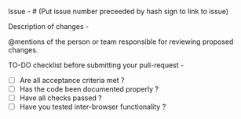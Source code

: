Issue - # (Put issue number preceeded by hash sign to link to issue)

Description of changes - 

@mentions of the person or team responsible for reviewing proposed changes.

TO-DO checklist before submitting your pull-request - 

- [ ] Are all acceptance criteria met ? 
- [ ] Has the code been documented properly ?
- [ ] Have all checks passed ?
- [ ] Have you tested inter-browser functionality ?
